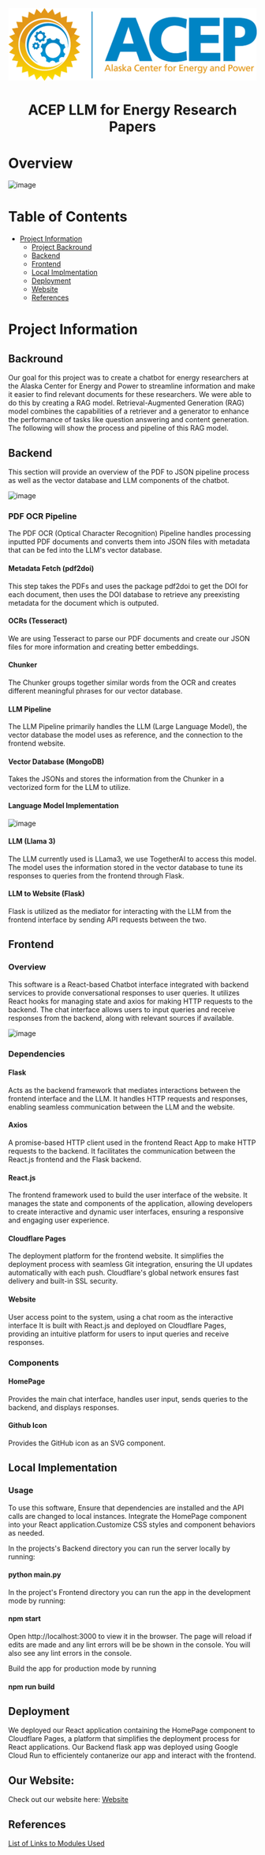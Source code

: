 <div style="text-align:center"><img src="logo.png" /></div>

# **<p align="center">ACEP LLM for Energy Research Papers</p>**


# Overview 
![image](https://github.com/NajibHaidar/ACEP-LLM/assets/107958888/8f5b117c-2f27-452d-ba1e-f373111e6639)


# Table of Contents


- [Project Information](#Project-Information)
    - [Project Backround](##Backround)
    - [Backend](#Backend)
    - [Frontend](#Frontend)
    - [Local Implmentation](#Local-Implmentation)
    - [Deployment](#Deployment)
    - [Website](#Our-Website)
    - [References](#References)


# Project Information

## Backround
Our goal for this project was to create a chatbot for energy researchers at the Alaska Center for Energy and Power to streamline information and make it easier to find relevant documents for these researchers. We were able to do this by creating a RAG model. Retrieval-Augmented Generation (RAG) model combines the capabilities of a retriever and a generator to enhance the performance of tasks like question answering and content generation. The following will show the process and pipeline of this RAG model. 

## Backend

This section will provide an overview of the PDF to JSON pipeline process as well as the vector database and LLM components of the chatbot.  

![image](https://github.com/NajibHaidar/ACEP-LLM/assets/107958888/89f7bdfe-bef5-47a9-ac14-cdefa6b42328)


### PDF OCR Pipeline

The PDF OCR (Optical Character Recognition) Pipeline handles processing inputted PDF documents and converts them into JSON files with metadata that can be fed into the LLM's vector database.

#### Metadata Fetch (pdf2doi)

This step takes the PDFs and uses the package pdf2doi to get the DOI for each document, then uses the DOI database to retrieve any preexisting metadata for the document which is outputed.


#### OCRs (Tesseract)

We are using Tesseract to parse our PDF documents and create our JSON files for more information and creating better embeddings. 

#### Chunker

The Chunker groups together similar words from the OCR and creates different meaningful phrases for our vector database. 

#### LLM Pipeline

The LLM Pipeline primarily handles the LLM (Large Language Model), the vector database the model uses as reference, and the connection to the frontend website.

#### Vector Database (MongoDB)

Takes the JSONs and stores the information from the Chunker in a vectorized form for the LLM to utilize.

#### Language Model Implementation

![image](https://github.com/NajibHaidar/ACEP-LLM/assets/107958888/110f494e-e577-403b-832b-3c1505c97f20)


#### LLM (Llama 3)

The LLM currently used is LLama3, we use TogetherAI to access this model. The model uses the information stored in the vector database to tune its responses to queries from the frontend through Flask.

#### LLM to Website (Flask)

Flask is utilized as the mediator for interacting with the LLM from the frontend interface by sending API requests between the two.


## Frontend

### Overview
This software is a React-based Chatbot interface integrated with backend services to provide conversational responses to user queries. It utilizes React hooks for managing state and axios for making HTTP requests to the backend. The chat interface allows users to input queries and receive responses from the backend, along with relevant sources if available.  

![image](https://github.com/NajibHaidar/ACEP-LLM/assets/107958888/3d9daca9-1012-45ce-baf9-f094b2874e6c)


### Dependencies
#### Flask
Acts as the backend framework that mediates interactions between the frontend interface and the LLM. It handles HTTP requests and responses, enabling seamless communication between the LLM and the website.

#### Axios
A promise-based HTTP client used in the frontend React App to make HTTP requests to the backend. It facilitates the communication between the React.js frontend and the Flask backend.

#### React.js 
The frontend framework used to build the user interface of the website. It manages the state and components of the application,  allowing developers to create interactive and dynamic user interfaces, ensuring a responsive and engaging user experience.

#### Cloudflare Pages 
The deployment platform for the frontend website. It simplifies the deployment process with seamless Git integration, ensuring the UI updates automatically with each push. Cloudflare's global network ensures fast delivery and built-in SSL security.

#### Website 
User access point to the system, using a chat room as the interactive interface It is built with React.js and deployed on Cloudflare Pages, providing an intuitive platform for users to input queries and receive responses.

### Components
#### HomePage
Provides the main chat interface, handles user input, sends queries to the backend, and displays responses.
#### Github Icon
Provides the GitHub icon as an SVG component.


## Local Implementation

### Usage

To use this software, Ensure that dependencies are installed and the API calls are changed to local instances. Integrate the HomePage component into your React application.Customize CSS styles and component behaviors as needed.

In the projects's Backend directory you can run the server locally by running:

#### python main.py

In the project's Frontend directory you can run the app in the development mode by running:

#### npm start
Open http://localhost:3000 to view it in the browser. The page will reload if edits are made and any lint errors will be be shown in the console. 
You will also see any lint errors in the console.

Build the app for production mode by running 
#### npm run build 

## Deployment
We deployed our React application containing the HomePage component to Cloudflare Pages, a platform that simplifies the deployment process for React applications. Our Backend flask app was deployed using Google Cloud Run to efficientely contanerize our app and interact with the frontend. 

## Our Website:
Check out our website here: [Website](https://capstone-3v8.pages.dev/)



## References

[List of Links to Modules Used](https://docs.google.com/document/d/1DumMWUNak_VOsiL8Gzij9y_qDGQGdSNifbKFKREQ5nk/edit?usp=sharing)
